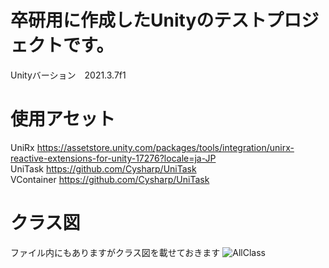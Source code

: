 # 卒研用に作成したUnityのテストプロジェクトです。
Unityバーション　2021.3.7f1
# 使用アセット
UniRx
https://assetstore.unity.com/packages/tools/integration/unirx-reactive-extensions-for-unity-17276?locale=ja-JP  
UniTask
https://github.com/Cysharp/UniTask  
VContainer
https://github.com/Cysharp/UniTask
# クラス図
ファイル内にもありますがクラス図を載せておきます
![AllClass](https://user-images.githubusercontent.com/64904289/191129727-94037d04-a8f7-40c3-9ac1-e54261b76d4f.png)
